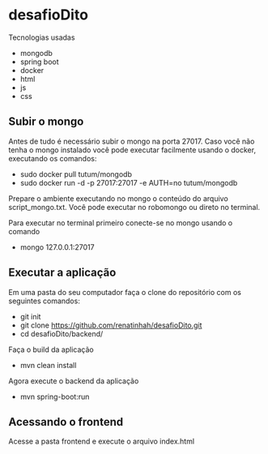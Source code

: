 # desafioDito
Tecnologias usadas
* mongodb
* spring boot
* docker
* html
* js
* css

## Subir o mongo

Antes de tudo é necessário subir o mongo na porta 27017. Caso você não tenha o mongo instalado você pode executar facilmente usando o docker, executando os comandos:

* sudo docker pull tutum/mongodb
* sudo docker run -d -p 27017:27017 -e AUTH=no tutum/mongodb

Prepare o ambiente executando no mongo o conteúdo do arquivo script_mongo.txt. Você pode executar no robomongo ou direto no terminal. 

Para executar no terminal primeiro conecte-se no mongo usando o comando

* mongo 127.0.0.1:27017

## Executar a aplicação 

Em uma pasta do seu computador faça o clone do repositório com os seguintes comandos:

* git init
* git clone https://github.com/renatinhah/desafioDito.git
* cd desafioDito/backend/

Faça o build da aplicação

* mvn clean install

Agora execute o backend da aplicação
* mvn spring-boot:run

## Acessando o frontend

Acesse a pasta frontend e execute o arquivo index.html
